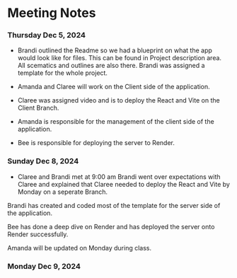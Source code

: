 # Meeting Notes

### Thursday Dec 5, 2024

- Brandi outlined the Readme so we had a blueprint on what the app would look like for files.  This can be found in Project description area.  All scematics and outlines are also there.  Brandi was assigned a template for the whole project.

- Amanda and Claree will work on the Client side of the application.

- Claree was assigned video and is to deploy the React and Vite on the Client Branch.

- Amanda is responsible for the management of the client side of the application.

- Bee is responsible for deploying the server to Render. 


### Sunday Dec 8, 2024

- Claree and Brandi met at 9:00 am 
Brandi went over expectations with Claree and explained that Claree needed to deploy the React and Vite by Monday on a seperate Branch.

Brandi has created and coded most of the template for the server side of the application.

Bee has done a deep dive on Render and has deployed the server onto Render successfully.

Amanda will be updated on Monday during class.

### Monday Dec 9, 2024
